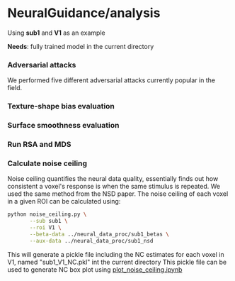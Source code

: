 # NeuralGuidance/analysis

Using **sub1** and **V1** as an example

**Needs**: fully trained model in the current directory

### Adversarial attacks
We performed five different adversarial attacks currently popular in the field.


### Texture-shape bias evaluation


### Surface smoothness evaluation


### Run RSA and MDS



### Calculate noise ceiling
Noise ceiling quantifies the neural data quality, essentially finds out how consistent a voxel's response is 
when the same stimulus is repeated. We used the same method from the NSD paper. 
The noise ceiling of each voxel in a given ROI can be calculated using:
```bash
python noise_ceiling.py \
       --sub sub1 \
       --roi V1 \
       --beta-data ../neural_data_proc/sub1_betas \
       --aux-data ../neural_data_proc/sub1_nsd
```
This will generate a pickle file including the NC estimates for each voxel in V1, named "sub1_V1_NC.pkl" int the current directory
This pickle file can be used to generate NC box plot using [plot_noise_ceiling.ipynb](../plots/plot_noise_ceiling.ipynb)



